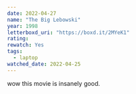 ```yaml
---
date: 2022-04-27
name: "The Big Lebowski"
year: 1998
letterboxd_uri: "https://boxd.it/2MYeK1"
rating: 
rewatch: Yes
tags:
  - laptop
watched_date: 2022-04-25
---
```


wow this movie is insanely good.
